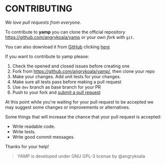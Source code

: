 # CONTRIBUTING
_We love pull requests from everyone._

To contribute to **yamp** you can clone the official repository <https://github.com/angrykoala/yamp> or your own _fork_ with `git`.

You can also download it from [GitHub](https://github.com) clicking [here](https://github.com/angrykoala/yamp/archive/master.zip)


If you want to contribute to yamp please:

1. Check the opened and closed issues before creating one
2. Fork from https://github.com/angrykoala/yamp/, then clone your repo
3. Make your changes. Add unit tests for your changes.
4. Make sure all tests pass before making a pull request
5. Use `dev` branch as base branch for your PR
6. Push to your fork and [submit a pull request][pr]

[pr]: https://github.com/angrykoala/yamp/compare/

At this point while you're waiting for your pull request to be accepted we may suggest some changes or improvements
or alternatives.

Some things that will increase the chance that your pull request is accepted:

* Write readable code.
* Write tests.
* Write good commit messages.

Thanks for your help!

>YAMP is developed under GNU GPL-3 license by @angrykoala

